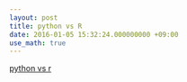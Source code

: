 ```yaml
---
layout: post
title: python vs R
date: 2016-01-05 15:32:24.000000000 +09:00
use_math: true
---
```



[python vs r][ref]

[ref]: http://pan.baidu.com/s/1qXYhQuK
